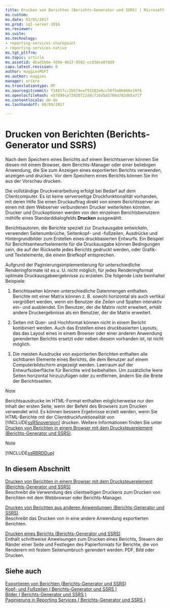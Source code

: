 ```yaml
---
title: Drucken von Berichten (Berichts-Generator und SSRS) | Microsoft Docs
ms.custom: 
ms.date: 03/01/2017
ms.prod: sql-server-2016
ms.reviewer: 
ms.suite: 
ms.technology:
- reporting-services-sharepoint
- reporting-services-native
ms.tgt_pltfrm: 
ms.topic: article
ms.assetid: 4bad1b6e-7d94-4b17-9502-ccd3dce0fdd9
caps.latest.revision: 8
author: maggiesMSFT
ms.author: maggies
manager: erikre
ms.translationtype: MT
ms.sourcegitcommit: f3481fcc2bb74eaf93182e6cc58f5a06666e10f4
ms.openlocfilehash: e57d90ca72920722ddcf16d5d5708a782db5a71f
ms.contentlocale: de-de
ms.lasthandoff: 08/09/2017

---
```

# <a name="print-reports-report-builder-and-ssrs"></a>Drucken von Berichten (Berichts-Generator und SSRS)
  Nach dem Speichern eines Berichts auf einem Berichtsserver können Sie diesen mit einem Browser, dem Berichts-Manager oder einer beliebigen Anwendung, die Sie zum Anzeigen eines exportierten Berichts verwenden, anzeigen und drucken. Vor dem Speichern eines Berichts können Sie ihn aus der Vorschau drucken.  
  
 Die vollständige Druckverarbeitung erfolgt bei Bedarf auf dem Clientcomputer. Es ist keine serverseitige Druckfunktionalität vorhanden, mit deren Hilfe Sie einen Druckauftrag direkt von einem Berichtsserver an einen mit dem Webserver verbundenen Drucker weiterleiten könnten. Drucker und Druckoptionen werden von den einzelnen Berichtsbenutzern mithilfe eines Standarddialogfelds **Drucken** ausgewählt.  
  
 Berichtsautoren, die Berichte speziell zur Druckausgabe entwickeln, verwenden Seitenumbrüche, Seitenkopf- und -fußzeilen, Ausdrücke und Hintergrundbilder zum Erstellen eines druckbasierten Entwurfs. Ein Beispiel für Berichtsentwurfselemente für die Druckausgabe können Bedingungen sein, die auf der Rückseite jedes Berichts gedruckt werden, oder Grafik- und Textelemente, die einem Briefkopf entsprechen.  
  
 Aufgrund der Paginierungsimplementierung für unterschiedliche Renderingformate ist es u. U. nicht möglich, für jedes Renderingformat optimale Druckausgabeergebnisse zu erzielen. Die folgende Liste beinhaltet Beispiele:  
  
1.  Berichtsseiten können unterschiedliche Datenmengen enthalten. Berichte mit einer Matrix können z. B. sowohl horizontal als auch vertikal vergrößert werden, wenn ein Benutzer die Zeilen und Spalten interaktiv ein- und ausblendet. Ein Benutzer, der die Matrix nicht erweitert, erhält andere Druckergebnisse als ein Benutzer, der die Matrix erweitert.  
  
2.  Seiten mit Quer- und Hochformat können nicht in einem Bericht kombiniert werden. Auch das Erstellen eines druckbasierten Layouts, das das Layout eines in einem Browser oder einer anderen Anwendung gerenderten Berichts ersetzt oder neben diesem vorhanden ist, ist nicht möglich.  
  
3.  Die meisten Ausdrucke von exportierten Berichten enthalten alle sichtbaren Elemente eines Berichts, die dem Benutzer auf einem Computerbildschirm angezeigt werden. Leerraum auf der Entwurfsoberfläche für Berichte wird beibehalten. Um zusätzliche leere Seiten horizontal hinzuzufügen oder zu entfernen, ändern Sie die Breite der Berichtsseiten.  
  
> [!NOTE]  
>  Berichtsausdrucke im HTML-Format enthalten möglicherweise nur den Inhalt der ersten Seite, wenn der Befehl des Browsers zum Drucken verwendet wird. Es können bessere Ergebnisse erzielt werden, wenn Sie HTML-Berichte mit der Clientdruckfunktionalität von [!INCLUDE[ssRSnoversion](../../includes/ssrsnoversion-md.md)] drucken. Weitere Informationen finden Sie unter [Drucken von Berichten in einem Browser mit dem Drucksteuerelement &#40;Berichts-Generator und SSRS&#41;](../../reporting-services/report-builder/print-reports-from-a-browser-with-the-print-control-report-builder-and-ssrs.md).  
  
> [!NOTE]  
>  [!INCLUDE[ssRBRDDup](../../includes/ssrbrddup-md.md)]  
  
## <a name="in-this-section"></a>In diesem Abschnitt  
 [Drucken von Berichten in einem Browser mit dem Drucksteuerelement &#40;Berichts-Generator und SSRS&#41;](../../reporting-services/report-builder/print-reports-from-a-browser-with-the-print-control-report-builder-and-ssrs.md)  
 Beschreibt die Verwendung des clientseitigen Druckens zum Drucken von Berichten mit dem Webbrowser oder Berichts-Manager.  
  
 [Drucken von Berichten aus anderen Anwendungen &#40;Berichts-Generator und SSRS&#41;](../../reporting-services/report-builder/print-reports-from-other-applications-report-builder-and-ssrs.md)  
 Beschreibt das Drucken von in eine andere Anwendung exportierten Berichten.  
  
 [Drucken eines Berichts &#40;Berichts-Generator und SSRS&#41;](../../reporting-services/report-builder/print-a-report-report-builder-and-ssrs.md)  
 Enthält schrittweise Anweisungen zum Drucken eines Berichts, Steuern der Ränder einer Seite und Festlegen des Papierformats für Berichte, die von Renderern mit festem Seitenumbruch gerendert werden: PDF, Bild oder Drucken.  
  
## <a name="see-also"></a>Siehe auch  
 [Exportieren von Berichten &#40;Berichts-Generator und SSRS&#41;](../../reporting-services/report-builder/export-reports-report-builder-and-ssrs.md)   
 [Kopf- und Fußzeilen &#40; Berichts-Generator und SSRS &#41;](../../reporting-services/report-design/page-headers-and-footers-report-builder-and-ssrs.md)   
 [Bilder &#40; Berichts-Generator und SSRS &#41;](../../reporting-services/report-design/images-report-builder-and-ssrs.md)   
 [Paginierung in Reporting Services &#40; Berichts-Generator und SSRS &#41;](../../reporting-services/report-design/pagination-in-reporting-services-report-builder-and-ssrs.md)  
  
  
